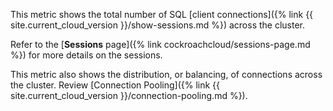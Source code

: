 This metric shows the total number of SQL [client connections]({% link {{ site.current_cloud_version }}/show-sessions.md %}) across the cluster.

Refer to the [<b>Sessions</b> page]({% link cockroachcloud/sessions-page.md %}) for more details on the sessions.

This metric also shows the distribution, or balancing, of connections across the cluster. Review [Connection Pooling]({% link {{ site.current_cloud_version }}/connection-pooling.md %}).
